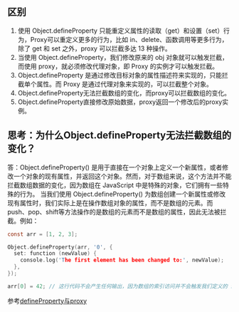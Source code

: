 ## 区别
1. 使用 Object.defineProperty 只能重定义属性的读取（get）和设置（set）行为，Proxy可以重定义更多的行为，比如 in、delete、函数调用等更多行为，除了 get 和 set 之外，proxy 可以拦截多达 13 种操作。  
2. 当使用 Object.defineProperty，我们修改原来的 obj 对象就可以触发拦截，而使用 proxy，就必须修改代理对象，即 Proxy 的实例才可以触发拦截。  
3. Object.defineProperty 是通过修改目标对象的属性描述符来实现的，只能拦截单个属性。而 Proxy 是通过代理对象来实现的，可以拦截整个对象。  
4. Object.defineProperty无法拦截数组的变化，而proxy可以拦截数组的变化。  
5. Object.defineProperty直接修改原始数据，proxy返回一个修改后的proxy实例。  

## 思考：为什么Object.defineProperty无法拦截数组的变化？  
答：Object.defineProperty() 是用于直接在一个对象上定义一个新属性，或者修改一个对象的现有属性，并返回这个对象。然而，对于数组来说，这个方法并不能拦截数组数据的变化，因为数组在 JavaScript 中是特殊的对象，它们拥有一些特殊的行为。
当我们使用 Object.defineProperty() 为数组创建一个新属性或修改现有属性时，我们实际上是在操作数组对象的属性，而不是数组的元素。而push、pop、shift等方法操作的是数组的元素而不是数组的属性，因此无法被拦截。例如：
```c
const arr = [1, 2, 3];

Object.defineProperty(arr, '0', {
  set: function (newValue) {
    console.log('The first element has been changed to:', newValue);
  },
});

arr[0] = 42; // 这行代码不会产生任何输出，因为数组的索引访问并不会触发我们定义的 setter
```

参考[defineProperty与proxy](https://github.com/mqyqingfeng/Blog/issues/107)

